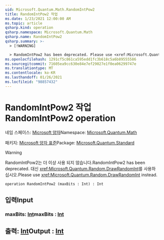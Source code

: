 ```yaml
---
uid: Microsoft.Quantum.Math.RandomIntPow2
title: RandomIntPow2 작업
ms.date: 1/23/2021 12:00:00 AM
ms.topic: article
qsharp.kind: operation
qsharp.namespace: Microsoft.Quantum.Math
qsharp.name: RandomIntPow2
qsharp.summary: >-
  > [!WARNING]

  > RandomIntPow2 has been deprecated. Please use <xref:Microsoft.Quantum.Random.DrawRandomInt> instead.
ms.openlocfilehash: 1291cf5c861ca595edd1fc3b618c5a6b89555586
ms.sourcegitcommit: 71605ea9cc630e84e7ef29027e1f0ea06299747e
ms.translationtype: MT
ms.contentlocale: ko-KR
ms.lasthandoff: 01/26/2021
ms.locfileid: "98857432"
---
```

# <a name="randomintpow2-operation"></a><span data-ttu-id="eca76-102">RandomIntPow2 작업</span><span class="sxs-lookup"><span data-stu-id="eca76-102">RandomIntPow2 operation</span></span>

<span data-ttu-id="eca76-103">네임 스페이스: [Microsoft 양자](xref:Microsoft.Quantum.Math)</span><span class="sxs-lookup"><span data-stu-id="eca76-103">Namespace: [Microsoft.Quantum.Math](xref:Microsoft.Quantum.Math)</span></span>

<span data-ttu-id="eca76-104">패키지: [Microsoft 양자 표준](https://nuget.org/packages/Microsoft.Quantum.Standard)</span><span class="sxs-lookup"><span data-stu-id="eca76-104">Package: [Microsoft.Quantum.Standard](https://nuget.org/packages/Microsoft.Quantum.Standard)</span></span>


> [!WARNING]
> <span data-ttu-id="eca76-105">RandomIntPow2는 더 이상 사용 되지 않습니다.</span><span class="sxs-lookup"><span data-stu-id="eca76-105">RandomIntPow2 has been deprecated.</span></span> <span data-ttu-id="eca76-106">대신 <xref:Microsoft.Quantum.Random.DrawRandomInt>를 사용하십시오.</span><span class="sxs-lookup"><span data-stu-id="eca76-106">Please use <xref:Microsoft.Quantum.Random.DrawRandomInt> instead.</span></span>



```qsharp
operation RandomIntPow2 (maxBits : Int) : Int
```


## <a name="input"></a><span data-ttu-id="eca76-107">입력</span><span class="sxs-lookup"><span data-stu-id="eca76-107">Input</span></span>

### <a name="maxbits--int"></a><span data-ttu-id="eca76-108">maxBits: [Int](xref:microsoft.quantum.lang-ref.int)</span><span class="sxs-lookup"><span data-stu-id="eca76-108">maxBits : [Int](xref:microsoft.quantum.lang-ref.int)</span></span>





## <a name="output--int"></a><span data-ttu-id="eca76-109">출력: [Int](xref:microsoft.quantum.lang-ref.int)</span><span class="sxs-lookup"><span data-stu-id="eca76-109">Output : [Int](xref:microsoft.quantum.lang-ref.int)</span></span>

